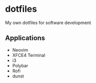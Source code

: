 # dotfiles

My own dotfiles for software development

## Applications
* Neovim
* XFCE4 Terminal
* i3
* Polybar
* Rofi
* dunst
